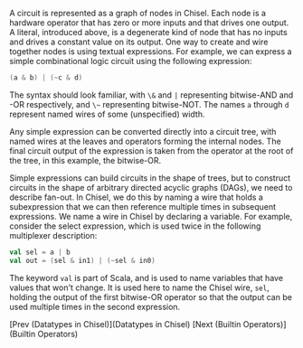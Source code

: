 A circuit is represented as a graph of nodes in Chisel.  Each node is
a hardware operator that has zero or more inputs and that drives one
output.  A literal, introduced above, is a degenerate kind of node
that has no inputs and drives a constant value on its output.  One way
to create and wire together nodes is using textual expressions.  For
example, we can express a simple combinational logic circuit
using the following expression:

```scala
(a & b) | (~c & d)
```

The syntax should look familiar, with ```\&``` and ```|```
representing bitwise-AND and -OR respectively, and ```\~```
representing bitwise-NOT.  The names ```a``` through ```d```
represent named wires of some (unspecified) width.

Any simple expression can be converted directly into a circuit tree,
with named wires at the leaves and operators forming the internal
nodes.  The final circuit output of the expression is taken from the
operator at the root of the tree, in this example, the bitwise-OR.

Simple expressions can build circuits in the shape of trees, but to
construct circuits in the shape of arbitrary directed acyclic graphs
(DAGs), we need to describe fan-out.  In Chisel, we do this by naming
a wire that holds a subexpression that we can then reference multiple
times in subsequent expressions.  We name a wire in Chisel by
declaring a variable.  For example, consider the select expression,
which is used twice in the following multiplexer description:
```scala
val sel = a | b
val out = (sel & in1) | (~sel & in0)
```

The keyword ```val``` is part of Scala, and is used to name variables
that have values that won't change.  It is used here to name the
Chisel wire, ```sel```, holding the output of the first bitwise-OR
operator so that the output can be used multiple times in the second
expression.

[Prev (Datatypes in Chisel)](Datatypes in Chisel) [Next (Builtin Operators)](Builtin Operators)